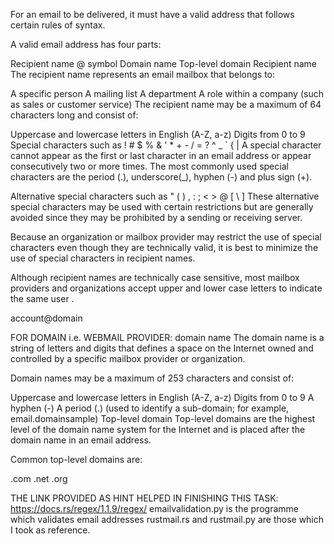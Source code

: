 For an email to be delivered, it must have a valid address that follows certain rules of syntax.

A valid email address has four parts:

Recipient name
@ symbol
Domain name
Top-level domain
Recipient name
The recipient name represents an email mailbox that belongs to:

A specific person
A mailing list
A department
A role within a company (such as sales or customer service)
The recipient name may be a maximum of 64 characters long and consist of:

Uppercase and lowercase letters in English (A-Z, a-z)
Digits from 0 to 9
Special characters such as ! # $ % & ' * + - / = ? ^ _ ` { |
A special character cannot appear as the first or last character in an email address or appear consecutively two or more times. The most commonly used special characters are the period (.), underscore(_), hyphen (-) and plus sign (+).

Alternative special characters such as  " ( ) , : ; < > @ [ \ ] 
These alternative special characters may be used with certain restrictions but are generally avoided since they may be prohibited by a sending or receiving server.

Because an organization or mailbox provider may restrict the use of special characters even though they are technically valid, it is best to minimize the use of special characters in recipient names. 

Although recipient names are technically case sensitive, most mailbox providers and organizations accept upper and lower case letters to indicate the same user .

account@domain

FOR DOMAIN i.e. WEBMAIL PROVIDER:
  domain name
The domain name is a string of letters and digits that defines a space on the Internet owned and controlled by a specific mailbox provider or organization.

Domain names may be a maximum of 253 characters and consist of:

Uppercase and lowercase letters in English (A-Z, a-z)
Digits from 0 to 9 
A hyphen (-)
A period (.)  (used to identify a sub-domain; for example,  email.domainsample)
Top-level domain
Top-level domains are the highest level of the domain name system for the Internet and is placed after the domain name in an email address.

Common top-level domains are:

.com
.net
.org

THE LINK PROVIDED AS HINT HELPED IN FINISHING THIS TASK:
https://docs.rs/regex/1.1.9/regex/
emailvalidation.py is the programme which validates email addresses 
rustmail.rs and rustmail.py are those which I took as reference.
